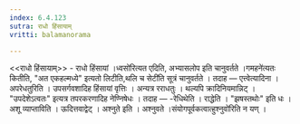 ```yaml
---
index: 6.4.123
sutra: राधो हिंसायाम्
vritti: balamanorama

---
```

<<राधो हिंसायाम्>> - राधो हिंसायां ।ध्वसो॑रित्यत एदिति, अभ्यासलोप इति चानुवर्तते ।गमहने॑त्यतः कितीति, "अत एकहल्मध्ये" इत्यतो लिटीति,थलि च सेटी॑ति सूत्रं चानुवर्तते । तदाह —  एत्त्वेत्यादिना । अपरेधतुरिति । उपसर्गवशादिह हिंसायां वृत्तिः । अन्यत्र रराधतुः । थल्यपि क्रादिनियमान्निट् । "उपदेशेऽत्वतः" इत्यत्र तपरकरणादिह नेण्निषेधः । तदाह — -रेधिथेति । राद्धेति । "झषस्तथोः" इति धः ।अशू व्याप्ताविति । ऊदित्तवाद्वेट् । अश्नुते इति । अश्नुवते ।संयोगपूर्वकत्वात्हुश्नुवो॑रिति न यण् । 